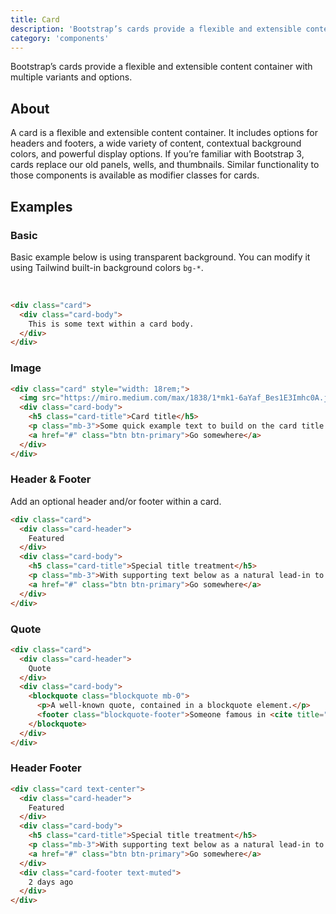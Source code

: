 ```yaml
---
title: Card
description: 'Bootstrap’s cards provide a flexible and extensible content container with multiple variants and options.'
category: 'components'
---
```


Bootstrap’s cards provide a flexible and extensible content container with multiple variants and options.

## About

A card is a flexible and extensible content container. It includes options for headers and footers, a wide variety of content, contextual background colors, and powerful display options. If you’re familiar with Bootstrap 3, cards replace our old panels, wells, and thumbnails. Similar functionality to those components is available as modifier classes for cards.

## Examples

### Basic 

Basic example below is using transparent background. You can modify it using Tailwind built-in background colors `bg-*`.

<br class="mb-4">

<card-basic></card-basic>

```html
<div class="card">
  <div class="card-body">
    This is some text within a card body.
  </div>
</div>
```

### Image

<card-images></card-images>

```html
<div class="card" style="width: 18rem;">
  <img src="https://miro.medium.com/max/1838/1*mk1-6aYaf_Bes1E3Imhc0A.jpeg" class="card-img-top" alt="...">
  <div class="card-body">
    <h5 class="card-title">Card title</h5>
    <p class="mb-3">Some quick example text to build on the card title and make up the bulk of the card's content.</p>
    <a href="#" class="btn btn-primary">Go somewhere</a>
  </div>
</div>
```

### Header & Footer

Add an optional header and/or footer within a card.
<br class="mb-4">

<card-header></card-header>

```html
<div class="card">
  <div class="card-header">
    Featured
  </div>
  <div class="card-body">
    <h5 class="card-title">Special title treatment</h5>
    <p class="mb-3">With supporting text below as a natural lead-in to additional content.</p>
    <a href="#" class="btn btn-primary">Go somewhere</a>
  </div>
</div>
```

### Quote

<card-quote></card-quote>

```html
<div class="card">
  <div class="card-header">
    Quote
  </div>
  <div class="card-body">
    <blockquote class="blockquote mb-0">
      <p>A well-known quote, contained in a blockquote element.</p>
      <footer class="blockquote-footer">Someone famous in <cite title="Source Title">Source Title</cite></footer>
    </blockquote>
  </div>
</div>
```

### Header Footer

<card-header-footer></card-header-footer>

```html
<div class="card text-center">
  <div class="card-header">
    Featured
  </div>
  <div class="card-body">
    <h5 class="card-title">Special title treatment</h5>
    <p class="mb-3">With supporting text below as a natural lead-in to additional content.</p>
    <a href="#" class="btn btn-primary">Go somewhere</a>
  </div>
  <div class="card-footer text-muted">
    2 days ago
  </div>
</div>
```